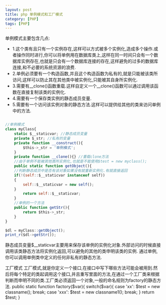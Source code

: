 ```yaml
---
layout: post
title: php 单例模式和工厂模式
category: [PHP]
tags: [PHP]
---
```


单例模式主要包含几点:
* 1.这个类有且只有一个实例存在,这样可以方式被多个实例化,造成多个操作.或者操作同时进行,你可以将单例用在数据库类上,这样在同一时间只会有一个数据库实例存在,也就是只会有一个数据库连接的存在,这样避免的过多的数据库连接,和不必要的系统资源的浪费.
* 2.单例必须要有一个构造函数,并且这个构造函数为私有的,就是只能被该类所访问,这样可以防止其在其他类中被实例化,只能被其自身所实例化.
* 3.需要有__clone()函数重载.这样自定义一个__clone()函数可以通过调用该函数在直接复制该类的实例化.
* 4.需要有一个保存类实例的静态成员变量.
* 5.需要有一个访问该实例对象的静态方法.这样可以提供给其他的类来访问单例中的方法.
```js

//单例模式
class myClass{
	static $__staticvar; //静态成员变量
	private $_str; //私有的变量
	private function __construct(){
		$this->_str = '单例模式';
	}
	private function __clone(){} //重载clone方法
	//由于单例不能被其他类所实例化,也就是不能使用$test = new myclass();
	public static function getObject(){
	//判断静态成员中是否有该对象如果没有就重新实例化.有就直接返回
	if(!(self::$__staticvar instanceof self))
	{
		self::$__staticvar = new self();
	}
		return self::$__staticvar;
	}
	//单例的一个方法
	public function getStr(){
		return $this->_str;
	}
}

$dl = myClass::getObject();
print_r($dl->getStr());
```

静态成员变量$__staticvar主要用来保存该单例的实例化对象.外部访问的时候直接调用该类静态方法将实例化返回,可以避免的其他的类申明该类的实例.
通过单例,你可以调用单例类中定义的任何非私有的静态方法.

工厂模式
工厂模式,就是你定义一个接口,在接口中写下哪些方法可能会被用到.然后将每个特定的类起调用这个接口,并且重写里面的方法,在通过一个工厂类来根据判断而申明不同的类.工厂类必须返回一个对象,一般的命名规则为factory的静态方法.
public static function factory($var){
switch($var){
case 'xx':
$test = new classname();
break;
case 'xxx':
$test = new classname1();
break;
}
return $test;
}
